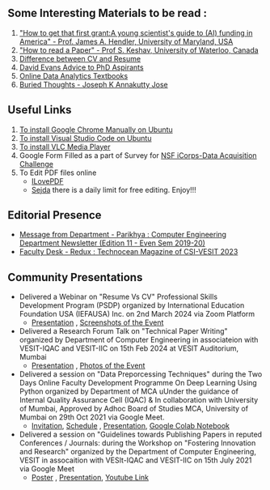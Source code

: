 ## Some Interesting Materials to be read :
1. ["How to get that first grant:A young scientist's guide to (AI) funding in America" - Prof. James A. Hendler, University of Maryland, USA](https://www.cs.rpi.edu/~hendler/funding-talk/sld001.htm)
2. ["How to read a Paper" - Prof S. Keshav, University of Waterloo, Canada](http://ccr.sigcomm.org/online/files/p83-keshavA.pdf)
3. [Difference between CV and Resume](https://zety.com/blog/cv-vs-resume-difference)
4. [David Evans Advice to PhD Aspirants](https://www.cs.virginia.edu/~evans/advice/)
5. [Online Data Analytics Textbooks](https://github.com/xinwf/Study-Materials)
6. [Buried Thoughts - Joseph K Annakutty Jose](https://dcbookstore.com/books/buried-thoughts-one-life-many-stories)
   
## Useful Links
1. [To install Google Chrome Manually on Ubuntu](https://itsfoss.com/install-chrome-ubuntu/)
2. [To install Visual Studio Code on Ubuntu](https://www.golinuxcloud.com/install-visual-studio-code-ubuntu-22/#2_Using_the_deb_Package_to_Install_Visual_Studio_Code)
3. [To install VLC Media Player](https://linuxhint.com/install-vlc-media-player-ubuntu22-04/)
4. Google Form Filled as a part of Survey for [NSF iCorps-Data Acquisition Challenge](https://docs.google.com/forms/u/1/d/e/1FAIpQLSex4sYXlvfNxRGm_7g9FqEaPCC63BikpA8oTSOZZmy7Ybs4eQ/formResponse?pli=1&edit2=2_ABaOnud3z8WiW38nR-kFq7SkM-RhcZ58scGX_VXXyu4jBvOzAxiOyNioPSQUUTIInwVSrEA)
5. To Edit PDF files online
   - [ILovePDF](https://www.ilovepdf.com/)
   - [Sejda](https://www.sejda.com/pdf-editor) there is a daily limit for free editing. Enjoy!!!

## Editorial Presence
* [Message from Department - Parikhya : Computer Engineering Department Newsletter (Edition 11 - Even Sem 2019-20)](https://github.com/LifnaJos/useful_materials_links/blob/main/Parikhya_Ed-11_2019-20_Even_Sem.pdf)
* [Faculty Desk - Redux : Technocean Magazine of CSI-VESIT 2023](https://redux-magazines.vercel.app/redux2023.html)

## Community Presentations
* Delivered a Webinar on "Resume Vs CV" Professional Skills Development Program (PSDP) organized by International Education Foundation USA (IEFAUSA) Inc. on 2nd March 2024 via Zoom Platform
  - [Presentation](https://github.com/LifnaJos/useful_materials_links/blob/main/Resume%20Vs%20CV.pdf) , [Screenshots of the Event](https://github.com/LifnaJos/useful_materials_links/blob/main/Screenshot%20from%202024-03-02%2009-52-29.pdf)
* Delivered a Research Forum Talk on "Technical Paper Writing" organized by Department of Computer Engineering in associateion with VESIT-IQAC and VESIT-IIC on 15th Feb 2024 at VESIT Auditorium, Mumbai
  - [Presentation](https://github.com/LifnaJos/useful_materials_links/blob/main/Technical%20Paper%20Writing%20Research%20Forum%2015%20Feb%202024%20(Final).pdf) , [Photos of the Event](https://github.com/LifnaJos/useful_materials_links/blob/main/WhatsApp%20Image%202024-03-02%20at%2020.58.35.pdf)
* Delivered a session on "Data Preporcessing Techniques" during the Two Days Online Faculty Development Programme On Deep Learning Using Python organized by Department of MCA uUnder the guidance of Internal Quality Assurance Cell (IQAC) & In collaboration with University of Mumbai, Approved by Adhoc Board of Studies MCA, University of Mumbai on 29th Oct 2021 via Google Meet.
  - [Invitation](https://github.com/LifnaJos/useful_materials_links/blob/main/DeepLearningLab_FDP.pdf), [Schedule](https://github.com/LifnaJos/useful_materials_links/blob/main/Schedul%20_FDP%20on%20DL%20Using%20Python.pdf) , [Presentation](https://github.com/LifnaJos/useful_materials_links/blob/main/Data_Preprocessing_Techniques_DL_Lab.pdf), [Google Colab Notebook](https://github.com/LifnaJos/useful_materials_links/blob/main/Data_Preprocessing_techniques.ipynb)
* Delivered a session on "Guidelines towards Publishing Papers in reputed Conferences / Journals: during the Workshop on "Fostering Innovation and Research" organized by the Department of Computer Engineering, VESIT in assocaition with VESIt-IQAC and VESIT-IIC on 15th July 2021 via Google Meet
  - [Poster](https://github.com/LifnaJos/useful_materials_links/blob/main/Poster_15_07_2021.pdf) , [Presentation](https://github.com/LifnaJos/useful_materials_links/blob/main/Workshop%20on%20Fostering%20Innovation%20%26%20Research%20(15th%20July%202021).pdf), [Youtube Link](https://youtu.be/fqbChGmdHao)
